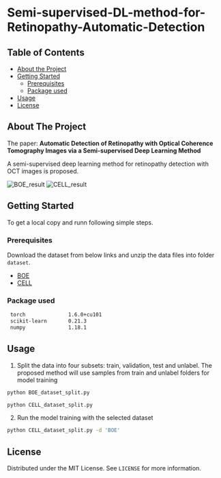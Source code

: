# Semi-supervised-DL-method-for-Retinopathy-Automatic-Detection



<!-- TABLE OF CONTENTS -->
## Table of Contents

* [About the Project](#about-the-project)
* [Getting Started](#getting-started)
  * [Prerequisites](#prerequisites)
  * [Package used](#installation)
* [Usage](#usage)
* [License](#license)




<!-- ABOUT THE PROJECT -->
## About The Project
The paper: **Automatic Detection of Retinopathy with Optical Coherence Tomography Images via a Semi-supervised Deep Learning Method**

A semi-supervised deep learning method for retinopathy detection with OCT images is proposed. 

![BOE_result](https://github.com/xuqing88/Pytorch-Semi-supervised-DL-method-for-Retinopathy-Automatic-Detection/blob/master/result/BOE_result.JPG)
![CELL_result](https://github.com/xuqing88/Pytorch-Semi-supervised-DL-method-for-Retinopathy-Automatic-Detection/blob/master/result/CELL_result.JPG)



<!-- GETTING STARTED -->
## Getting Started

To get a local copy and runn following simple steps.

### Prerequisites

Download the dataset from below links and unzip the data files into folder `dataset`.
* [BOE](http://people.duke.edu/~sf59/Srinivasan_BOE_2014_dataset.htm)
* [CELL](https://www.kaggle.com/paultimothymooney/kermany2018)


### Package used

```sh
 torch              1.6.0+cu101
 scikit-learn       0.21.3
 numpy              1.18.1
```

<!-- USAGE EXAMPLES -->
## Usage

1. Split the data into four subsets: train, validation, test and unlabel. The proposed method will use samples from train and unlabel folders for model training

```sh
python BOE_dataset_split.py
```

```sh
python CELL_dataset_split.py
```
2. Run the model training with the selected dataset

```sh
python CELL_dataset_split.py -d 'BOE'
```



<!-- LICENSE -->
## License

Distributed under the MIT License. See `LICENSE` for more information.




